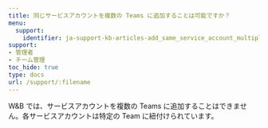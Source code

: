 ```yaml
---
title: 同じサービスアカウントを複数の Teams に追加することは可能ですか？
menu:
  support:
    identifier: ja-support-kb-articles-add_same_service_account_multiple_teams
support:
- 管理者
- チーム管理
toc_hide: true
type: docs
url: /support/:filename
---
```


W&B では、サービスアカウントを複数の Teams に追加することはできません。各サービスアカウントは特定の Team に紐付けられています。